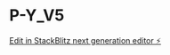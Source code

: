 # P-Y_V5

[Edit in StackBlitz next generation editor ⚡️](https://stackblitz.com/~/github.com/HxSx79/P-Y_V5)